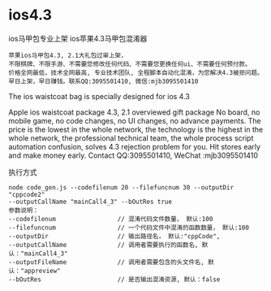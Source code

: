 # ios4.3
ios马甲包专业上架
ios苹果4.3马甲包混淆器

    苹果ios马甲包4.3, 2.1大礼包过审上架，
    不限棋牌、不限手游、不需要您修改任何代码、不需要您更换任何ui、不需要任何预付款。
    价格全网最低，技术全网最高, 专业技术团队, 全程脚本自动化混淆，为您解决4.3被拒问题。
    早日上架，早日赚钱。联系QQ:3095501410, 微信:mjb3095501410
    
The ios waistcoat bag is specially designed for ios 4.3

Apple ios waistcoat package 4.3, 2.1 overviewed gift package
No board, no mobile game, no code changes, no UI changes, no advance payments.
The price is the lowest in the whole network, the technology is the highest in the whole network, the professional technical team, the whole process script automation confusion, solves 4.3 rejection problem for you.
Hit stores early and make money early. Contact QQ:3095501410, WeChat :mjb3095501410

执行方式

    node code_gen.js --codefilenum 20 --filefuncnum 30 --outputDir "cppcode2" 
    --outputCallName "mainCall4_3" --bOutRes true 
    参数说明：
    --codefilenum                 // 混淆代码文件数量， 默认:100
    --filefuncnum                 // 一个代码文件中混淆的函数数量， 默认:100
    --outputDir               	  // 输出路径名， 默认:"cppCode",
    --outputCallName     		  // 调用者需要执行的函数名, 默认："mainCall4_3"
    --outputFileName      		  // 调用者需要包含的头文件名, 默认："appreview"
    --bOutRes                     // 是否输出混淆资源, 默认：false

